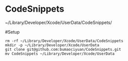 CodeSnippets
============

~/Library/Developer/Xcode/UserData/CodeSnippets/

#Setup
```
rm -rf ~/Library/Developer/Xcode/UserData/CodeSnippets
mkdir -p ~/Library/Developer/Xcode/UserData
git clone git@github.com:bumaociyuan/CodeSnippets.git
mv CodeSnippets ~/Library/Developer/Xcode/UserData
```

